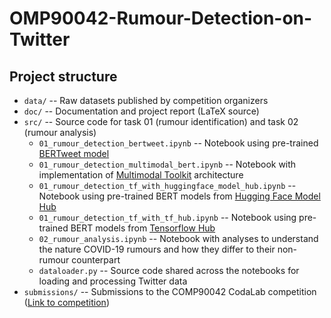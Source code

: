 
# OMP90042-Rumour-Detection-on-Twitter

## Project structure

* `data/` -- Raw datasets published by competition organizers
* `doc/` -- Documentation and project report (LaTeX source)
* `src/` -- Source code for task 01 (rumour identification) and task 02 (rumour analysis)
    * `01_rumour_detection_bertweet.ipynb` -- Notebook using pre-trained [BERTweet model](https://github.com/VinAIResearch/BERTweet)
    * `01_rumour_detection_multimodal_bert.ipynb` -- Notebook with implementation of [Multimodal Toolkit](https://github.com/georgian-io/Multimodal-Toolkit) architecture
    * `01_rumour_detection_tf_with_huggingface_model_hub.ipynb` -- Notebook using pre-trained BERT models from [Hugging Face Model Hub](https://huggingface.co/models)
    * `01_rumour_detection_tf_with_tf_hub.ipynb` -- Notebook using pre-trained BERT models from [Tensorflow Hub](https://tfhub.dev)
    * `02_rumour_analysis.ipynb` -- Notebook with analyses to understand the nature COVID-19 rumours and how they differ to their non-rumour counterpart
    * `dataloader.py` -- Source code shared across the notebooks for loading and processing Twitter data
* `submissions/` -- Submissions to the COMP90042 CodaLab competition ([Link to competition](https://competitions.codalab.org/competitions/30503))